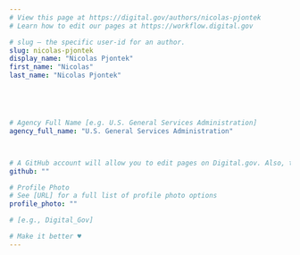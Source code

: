 ```yaml
---
# View this page at https://digital.gov/authors/nicolas-pjontek
# Learn how to edit our pages at https://workflow.digital.gov

# slug — the specific user-id for an author.
slug: nicolas-pjontek
display_name: "Nicolas Pjontek"
first_name: "Nicolas"
last_name: "Nicolas Pjontek"





# Agency Full Name [e.g. U.S. General Services Administration]
agency_full_name: "U.S. General Services Administration"



# A GitHub account will allow you to edit pages on Digital.gov. Also, the image used in your GitHub account can be used to populate your digital.gov profile photo. Learn more about getting a Github account at [URL]
github: ""

# Profile Photo
# See [URL] for a full list of profile photo options
profile_photo: ""

# [e.g., Digital_Gov]

# Make it better ♥
---
```

